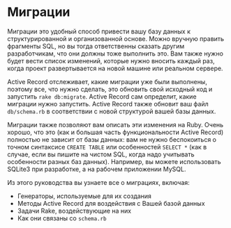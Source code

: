 # Миграции

Миграции это удобный способ привести вашу базу данных к структурированной и организованной основе. Можно вручную править фрагменты SQL, но вы тогда ответственны сказать другим разработчикам, что они должны тоже выполнить это. Вам также нужно будет вести список изменений, которые нужно вносить каждый раз, когда проект развертывается на новой машине или реальном сервере.

Active Record отслеживает, какие миграции уже были выполнены, поэтому все, что нужно сделать, это обновить свой исходный код и запустить `rake db:migrate`. Active Record сам определит, какие миграции нужно запустить. Active Record также обновит ваш файл `db/schema.rb` в соответствии с новой структурой вашей базы данных.

Миграции также позволяют вам описать эти изменения на Ruby. Очень хорошо, что это (как и большая часть функциональности Active Record) полностью не зависит от базы данных: вам не нужно беспокоиться о точном синтаксисе `CREATE TABLE` или особенностей `SELECT *` (как в случае, если вы пишите на чистом SQL, когда надо учитывать особенности разных баз данных). Например, вы можете использовать SQLite3 при разработке, а на рабочем приложении MySQL.

Из этого руководства вы узнаете все о миграциях, включая:

* Генераторы, используемые для их создания
* Методы Active Record для воздействия с Вашей базой данных
* Задачи Rake, воздействующие на них
* Как они связаны со `schema.rb`
